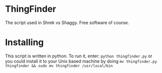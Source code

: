 # ThingFinder
The script used in Shrek vs Shaggy. Free software of course.
# Installing
This script is written in python. To run it, enter:
``
python thingfinder.py
``
or you could install it to your Unix based machine by doing
``
mv thingfinder.py thingfinder && sudo mv thingfinder /usr/local/bin
``

